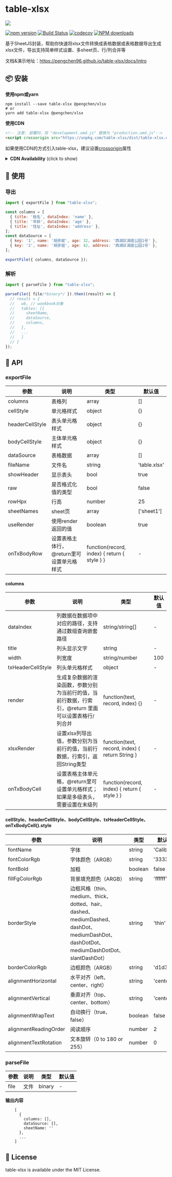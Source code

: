 
# table-xlsx
<img src="https://raw.githubusercontent.com/PengChen96/table-xlsx/master/table-xlsx.png"/>

[![npm version](https://badge.fury.io/js/table-xlsx.svg)](http://badge.fury.io/js/table-xlsx)
[![Build Status](https://www.travis-ci.com/PengChen96/table-xlsx.svg?branch=master)](https://travis-ci.com/github/PengChen96/table-xlsx)
[![codecov](https://codecov.io/gh/PengChen96/table-xlsx/branch/master/graph/badge.svg?token=D75YLE0DLW)](https://codecov.io/gh/PengChen96/table-xlsx)
[![NPM downloads](http://img.shields.io/npm/dm/table-xlsx.svg?style=flat-square)](https://www.npmjs.com/package/table-xlsx)  

基于SheetJS封装，帮助你快速将xlsx文件转换成表格数据或表格数据导出生成xlsx文件，导出支持简单样式设置、多sheet页、行/列合并等

文档&演示地址：https://pengchen96.github.io/table-xlsx/docs/intro

## 📦 安装
**使用npm或yarn**
```shell
npm install --save table-xlsx @pengchen/xlsx
# or
yarn add table-xlsx @pengchen/xlsx
```
**使用CDN**
```html
<!-- 注意: 部署时，将 "development.umd.js" 替换为 "production.umd.js"-->
<script crossorigin src="https://unpkg.com/table-xlsx/dist/table-xlsx.development.umd.js"></script>
```
如果使用CDN的方式引入table-xlsx，建议设置[crossorigin](https://developer.mozilla.org/en-US/docs/Web/HTML/Attributes/crossorigin)属性
<details>
  <summary><b>CDN Availability</b> (click to show)</summary>

|    CDN     | URL                                        |
|-----------:|:-------------------------------------------|
|    `unpkg` | <https://unpkg.com/table-xlsx/>                  |
| `jsDelivr` | <https://jsdelivr.com/package/npm/table-xlsx>    |
</details>

## 🔨 使用
### 导出
```javascript
import { exportFile } from "table-xlsx";

const columns = [
  { title: '姓名', dataIndex: 'name' },
  { title: '年龄', dataIndex: 'age' },
  { title: '住址', dataIndex: 'address' },
];
const dataSource = [
  { key: '1', name: '胡彦斌', age: 32, address: '西湖区湖底公园1号' },
  { key: '2', name: '胡彦祖', age: 42, address: '西湖区湖底公园1号' },
];

exportFile({ columns, dataSource });
```
### 解析
```javascript
import { parseFile } from "table-xlsx";

parseFile({ file/*binary*/ }).then((result) => {
  // result = {
  //   wb, // wookbook对象
  //   tables: [{
  //     sheetName,
  //     dataSource,
  //     columns,
  //   },
  //   ...
  //   ]
  // }
});
```

## 📖 API
### exportFile
参数 | 说明 | 类型 | 默认值
---|---|---|---
columns | 表格列 | array | []
cellStyle | 单元格样式 | object | {}
headerCellStyle | 表头单元格样式 | object | {}
bodyCellStyle | 主体单元格样式 | object | {}
dataSource | 表格数据 | array | []
fileName | 文件名 | string | 'table.xlsx'
showHeader | 显示表头 | bool | true
raw | 是否格式化值的类型 | bool | false
rowHpx | 行高 | number | 25
sheetNames | sheet页 | array | ['sheet1']
useRender | 使用render返回的值 | boolean | true
onTxBodyRow | 设置表格主体行，@return里可设置单元格样式| function(record, index) { return { style } } | -

#### columns
参数 | 说明 | 类型 | 默认值
---|---|---|---
dataIndex | 列数据在数据项中对应的路径，支持通过数组查询嵌套路径 | string/string[] | -
title | 列头显示文字 | string | -
width | 列宽度 | string/number | 100
txHeaderCellStyle | 列头单元格样式 | object | -
render | 生成复杂数据的渲染函数，参数分别为当前行的值，当前行数据，行索引，@return 里面可以设置表格行/列合并 | function(text, record, index) {} | -
xlsxRender | 设置xlsx列导出值，参数分别为当前行的值，当前行数据，行索引，返回String类型 | function(text, record, index) { return String } | -
onTxBodyCell | 设置表格主体单元格，@return里可设置单元格样式；如果是多级表头，需要设置在末级列 | function(record, index) { return { style } } | -

#### cellStyle、headerCellStyle、bodyCellStyle、txHeaderCellStyle、onTxBodyCell().style
参数 | 说明 | 类型 | 默认值
---|---|---|---
fontName | 字体 | string | 'Calibri'
fontColorRgb | 字体颜色（ARGB） | string | '333333'
fontBold | 加粗 | boolean | false
fillFgColorRgb | 背景填充颜色（ARGB） | string | 'ffffff'
borderStyle | 边框风格（thin、medium、thick、dotted、hair、dashed、mediumDashed、dashDot、mediumDashDot、dashDotDot、mediumDashDotDot、slantDashDot） | string | 'thin'
borderColorRgb | 边框颜色（ARGB） | string | 'd1d3d8'
alignmentHorizontal | 水平对齐（left、center、right） | string | 'center'
alignmentVertical | 垂直对齐（top、center、bottom） | string | 'center'
alignmentWrapText | 自动换行（true、false） | boolean | false
alignmentReadingOrder | 阅读顺序 | number | 2
alignmentTextRotation | 文本旋转（0 to 180 or 255） | number | 0


### parseFile
参数 | 说明 | 类型 | 默认值
---|---|---|---
file | 文件 | binary | -

**输出内容**
```
    [
      {
        columns: [],
        dataSource: [],
        sheetName: ''
      },
      ...
    ]
```

## 📝 License
table-xlsx is available under the MIT License.
